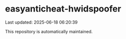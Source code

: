 # easyanticheat-hwidspoofer

Last updated: 2025-06-18 06:20:39

This repository is automatically maintained.
